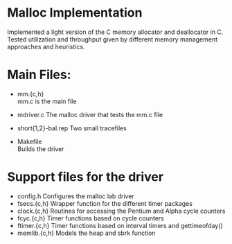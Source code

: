 # Malloc Implementation 

Implemented a light version of the C memory allocator and deallocator in C.
Tested utilization and throughput given by different memory management approaches and heuristics.


# Main Files:

- mm.{c,h}	
	mm.c is the main file

- mdriver.c	
	The malloc driver that tests the mm.c file

- short{1,2}-bal.rep
	Two small tracefiles

- Makefile	
	Builds the driver

# Support files for the driver

- config.h	    Configures the malloc lab driver
- fsecs.{c,h} 	Wrapper function for the different timer packages
- clock.{c,h} 	Routines for accessing the Pentium and Alpha cycle counters
- fcyc.{c,h}	  Timer functions based on cycle counters
- ftimer.{c,h}	Timer functions based on interval timers and gettimeofday()
- memlib.{c,h}	Models the heap and sbrk function
